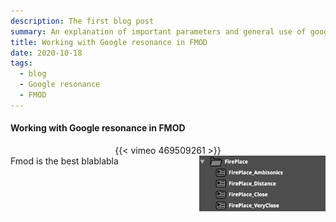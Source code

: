 ```yaml
---
description: The first blog post
summary: An explanation of important parameters and general use of google resonance in FMOD. 
title: Working with Google resonance in FMOD
date: 2020-10-18
tags:
  - blog
  - Google resonance
  - FMOD
---
```


<h4>Working with Google resonance in FMOD</h4>

<center>
{{< vimeo 469509261 >}}

<br>

</center>
<img src="fireplace-folder-structure.png" alt="fireplace-folder" align="right" width="40%">
Fmod is the best blablabla

